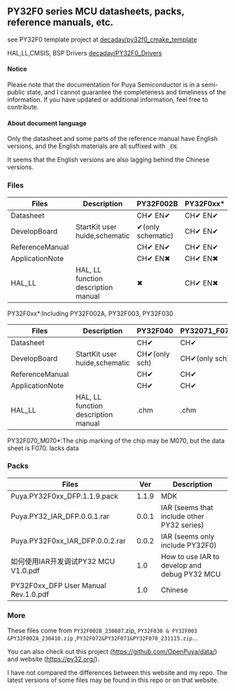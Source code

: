 ## PY32F0 series MCU datasheets, packs, reference manuals, etc.



see PY32F0 template project at [decaday/py32f0_cmake_template](https://github.com/decaday/py32f0_cmake_template)

HAL,LL,CMSIS, BSP Drivers [decaday/PY32F0_Drivers](https://github.com/decaday/PY32F0_Drivers)

#### Notice

Please note that the documentation for Puya Semiconductor is in a semi-public state, and I cannot guarantee the completeness and timeliness of the information. If you have updated or additional information, feel free to contribute.

#### About document language

Only the datasheet and some parts of the reference manual have English versions, and the English materials are all suffixed with `_EN`.

It seems that the English versions are also lagging behind the Chinese versions.

### Files

| Files           | Description                         | PY32F002B         | PY32F0xx* | PY32L020      |
| --------------- | ----------------------------------- | ----------------- | --------- | ------------- |
| Datasheet       |                                     | CH✔  EN✔          | CH✔ EN✔   | ✖             |
| DevelopBoard    | StartKit user huide,schematic       | ✔(only schematic) | CH✔ EN✔   | CH✔(only sch) |
| ReferenceManual |                                     | CH✔  EN✔          | CH✔ EN✔   | CH✔           |
| ApplicationNote |                                     | CH✔  EN✖          | CH✔  EN✖  | ✖             |
| HAL_LL          | HAL, LL function description manual | ✖                 | CH✔  EN✖  | ✖             |

PY32F0xx*:Including PY32F002A, PY32F003, PY32F030

| Files           | Description                         | PY32F040      | PY32071_F072  | PY32F070_M070* | PY32F403 |
| --------------- | ----------------------------------- | ------------- | ------------- | -------------- | -------- |
| Datasheet       |                                     | CH✔           | CH✔           | CH✔            | CH✔      |
| DevelopBoard    | StartKit user huide,schematic       | CH✔(only sch) | CH✔(only sch) | ✖              | ✖        |
| ReferenceManual |                                     | CH✔           | CH✔           | ✖              | ✖        |
| ApplicationNote |                                     | CH✔           | CH✔           | ✖              | ✖        |
| HAL_LL          | HAL, LL function description manual | .chm          | .chm          | ✖              | ✖        |

PY32F070_M070*:The chip marking of the chip may be M070, but the data sheet is F070. lacks data

### Packs

| Files                                | Ver   | Description                                  |
| ------------------------------------ | ----- | -------------------------------------------- |
| Puya.PY32F0xx_DFP.1.1.9.pack         | 1.1.9 | MDK                                          |
| Puya.PY32_IAR_DFP.0.0.1.rar          | 0.0.1 | IAR (seems that include other PY32 series)   |
| Puya.PY32F0xx_IAR_DFP.0.0.2.rar      | 0.0.2 | IAR (seems only include PY32F0)              |
| 如何使用IAR开发调试PY32 MCU V1.0.pdf | 1.0   | How to use IAR to develop and debug PY32 MCU |
| PY32F0xx_DFP User Manual Rev.1.0.pdf | 1.0   | Chinese                                      |

### More

These files come from `PY32F002B_230807`.zip, `PY32F030 & PY32F003 &PY32F002A_230410.zip` ,`PY32F072&PY32F071&PY32F070_231115.zip`...



You can also check out this project (https://github.com/OpenPuya/data/) and website (https://py32.org/).

 I have not compared the differences between this website and my repo. The latest versions of some files may be found in this repo or on that website.

